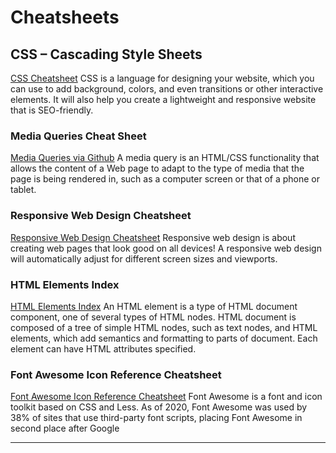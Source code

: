# Cheatsheets

## CSS – Cascading Style Sheets

[CSS Cheatsheet](https://www.hostinger.com/tutorials/css-cheat-sheet) CSS is a
language for designing your website, which you can use to add background,
colors, and even transitions or other interactive elements. It will also help
you create a lightweight and responsive website that is SEO-friendly.

### Media Queries Cheat Sheet

[Media Queries via Github](https://gist.github.com/bartholomej/8415655) A media
query is an HTML/CSS functionality that allows the content of a Web page to
adapt to the type of media that the page is being rendered in, such as a
computer screen or that of a phone or tablet.

### Responsive Web Design Cheatsheet

[Responsive Web Design Cheatsheet](https://www.uxpin.com/studio/blog/responsive-web-design-cheat-sheet/)
Responsive web design is about creating web pages that look good on all devices!
A responsive web design will automatically adjust for different screen sizes and
viewports.

### HTML Elements Index

[HTML Elements Index](https://meiert.com/en/indices/html-elements/) An HTML
element is a type of HTML document component, one of several types of HTML
nodes. HTML document is composed of a tree of simple HTML nodes, such as text
nodes, and HTML elements, which add semantics and formatting to parts of
document. Each element can have HTML attributes specified.

### Font Awesome Icon Reference Cheatsheet

[Font Awesome Icon Reference Cheatsheet](https://fontawesome.com/v5/cheatsheet)
Font Awesome is a font and icon toolkit based on CSS and Less. As of 2020, Font
Awesome was used by 38% of sites that use third-party font scripts, placing Font
Awesome in second place after Google

---
